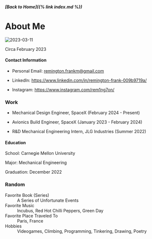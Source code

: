 ##### [Back to Home]({% link index.md %})

# About Me

![2023-03-11](https://user-images.githubusercontent.com/44786172/224509884-6cf03afb-8c26-4049-a6f9-4ba2d22e0253.png)

<dt>Circa February 2023</dt>



#### Contact Information

  * Personal Email: <remington.frankm@gmail.com>   
  
  * LinkedIn: <https://www.linkedin.com/in/remington-frank-009b9719a/>
  
  * Instagram: <https://www.instagram.com/rem1ng7on/>

### Work

  * Mechanical Design Engineer, SpaceX (February 2024 - Present)

  * Avionics Build Engineer, SpaceX (January 2023 - February 2024)
    
  * R&D Mechanical Engineering Intern, JLG Industries (Summer 2022)
  
  
#### Education

  School: Carnegie Mellon University
  
  Major: Mechanical Engineering
  
  Graduation: December 2022
  
  
### Random

<dl>
   <dt>Favorite Book (Series)</dt> 
   <dd>A Series of Unfortunate Events</dd>
 
   <dt>Favorite Music</dt> 
   <dd>Incubus, Red Hot Chilli Peppers, Green Day</dd>
 
   <dt>Favorite Place Traveled To</dt> 
   <dd>Paris, France</dd>
 
   <dt>Hobbies</dt> 
   <dd>Videogames, Climbing, Programming, Tinkering, Drawing, Poetry</dd>
 
</dl>
